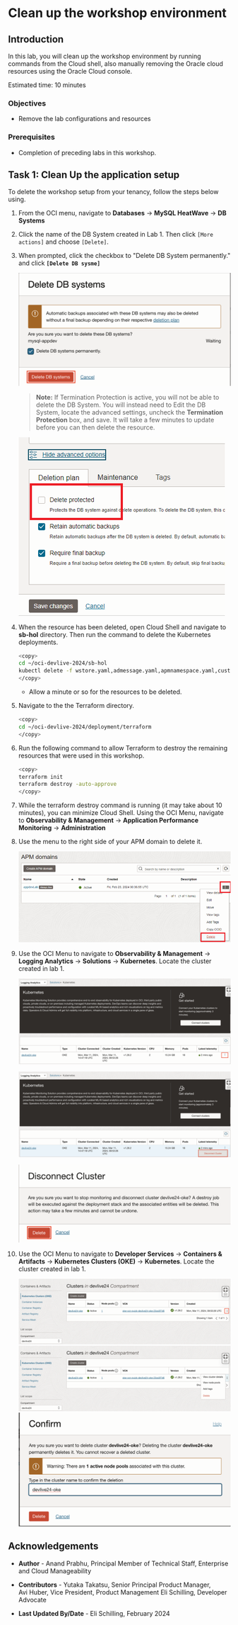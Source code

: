 # Clean up the workshop environment

## Introduction

In this lab, you will clean up the workshop environment by running commands from the Cloud shell, also manually removing the Oracle cloud resources using the Oracle Cloud console.

Estimated time: 10 minutes

### Objectives

* Remove the lab configurations and resources

### Prerequisites

* Completion of preceding labs in this workshop.

## Task 1: Clean Up the application setup

To delete the workshop setup from your tenancy, follow the steps below using.

1. From the OCI menu, navigate to **Databases** -> **MySQL HeatWave** -> **DB Systems**

2. Click the name of the DB System created in Lab 1. Then click `[More actions]` and choose `[Delete]`.

3. When prompted, click the checkbox to "Delete DB System permanently." and click **`[Delete DB sysme]`**

    ![Oracle Cloud console - DB Systems](images/5-2-0-cleanup.png " ")

    >**Note:** If Termination Protection is active, you will not be able to delete the DB System. You will instead need to Edit the DB System, locate the advanced settings, uncheck the **Termination Protection** box, and save. It will take a few minutes to update before you can then delete the resource.

    ![Oracle Cloud console - DB Systems](images/5-2-1-cleanup.png " ")

4. When the resource has been deleted, open Cloud Shell and navigate to **sb-hol** directory. Then run the command to delete the Kubernetes deployments.

    ```bash
    <copy>
    cd ~/oci-devlive-2024/sb-hol
    kubectl delete -f wstore.yaml,admessage.yaml,apmnamespace.yaml,customapmresource.yaml
    </copy>
    ```

    - Allow a minute or so for the resources to be deleted.

5. Navigate to the the Terraform directory.

    ```bash
    <copy>
    cd ~/oci-devlive-2024/deployment/terraform
    </copy>
    ```

6. Run the following command to allow Terraform to destroy the remaining resources that were used in this workshop.

    ```bash
    <copy>
    terraform init
    terraform destroy -auto-approve
    </copy>
    ```

7. While the terraform destroy command is running (it may take about 10 minutes), you can minimize Cloud Shell. Using the OCI Menu, navigate to **Observability & Management** -> **Application Performance Monitoring** -> **Administration**

8. Use the menu to the right side of your APM domain to delete it.

    ![Oracle Cloud console - APM](images/5-2-2-cleanup.png " ")

9. Use the OCI Menu to navigate to  **Observability & Management** -> **Logging Analytics** -> **Solutions** -> **Kubernetes**. Locate the cluster created in lab 1. 

    ![Oracle Cloud console - LA](images/5-2-3-cleanup.png " ")

    ![Oracle Cloud console - LA](images/5-2-4-cleanup.png " ")

    ![Oracle Cloud console - LA](images/5-2-5-cleanup.png " ")


10. Use the OCI Menu to navigate to  **Developer Services** -> **Containers & Artifacts** -> **Kubernetes Clusters (OKE)** -> **Kubernetes**. Locate the cluster created in lab 1. 

    ![Oracle Cloud console - OKE](images/5-2-6-cleanup.png " ")
    ![Oracle Cloud console - OKE](images/5-2-7-cleanup.png " ")
    ![Oracle Cloud console - OKE](images/5-2-8-cleanup.png " ")

## Acknowledgements

* **Author** - Anand Prabhu, Principal Member of Technical Staff, Enterprise and Cloud Manageability
- **Contributors** -
Yutaka Takatsu, Senior Principal Product Manager,  
Avi Huber, Vice President, Product Management
Eli Schilling, Developer Advocate
* **Last Updated By/Date** - Eli Schilling, February 2024
